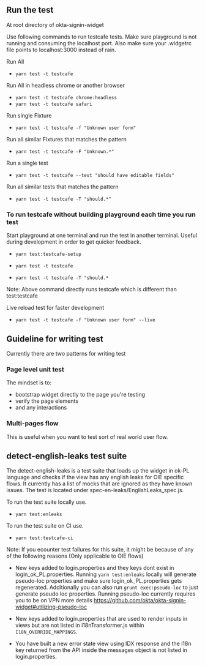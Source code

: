 ## Run the test

At root directory of okta-signin-widget

Use following commands to run testcafe tests. Make sure playground is not running and consuming the localhost port.
Also make sure your .widgetrc file points to localhost:3000 instead of rain.

Run All

- `yarn test -t testcafe`

Run All in headless chrome or another browser

- `yarn test -t testcafe chrome:headless`
- `yarn test -t testcafe safari`

Run single Fixture

- `yarn test -t testcafe -f "Unknown user form"`

Run all similar Fixtures that matches the pattern

- `yarn test -t testcafe -F "Unknown.*"`

Run a single test

- `yarn test -t testcafe --test "should have editable fields"`

Run all similar tests that matches the pattern

- `yarn test -t testcafe -T "should.*"`

### To run testcafe without building playground each time you run test

Start playground at one terminal and run the test in another terminal.
Useful during development in order to get quicker feedback.

- `yarn test:testcafe-setup`

- `yarn test -t testcafe`
- `yarn test -t testcafe -T "should.*`

Note: Above command directly runs testcafe which is different than test:testcafe

Live reload test for faster development

- `yarn test -t testcafe -f "Unknown user form" --live`

## Guideline for writing test

Currently there are two patterns for writing test

### Page level unit test

The mindset is to:

- bootstrap widget directly to the page you're testing
- verify the page elements
- and any interactions

### Multi-pages flow

This is useful when you want to test sort of real world user flow.

## detect-english-leaks test suite
The detect-english-leaks is a test suite that loads up the widget in ok-PL language and checks if the view has any english leaks for OIE specific flows.
It currently has a list of mocks that are ignored as they have known issues. The test is located under spec-en-leaks/EnglishLeaks_spec.js.

To run the test suite locally use.

- `yarn test:enleaks`

To run the test suite on CI use.

- `yarn test:testcafe-ci`

Note: If you ecounter test failures for this suite, it might be because of any of the following reasons (Only applicable to OIE flows)

- New keys added to login.properties and they keys dont exist in login_ok_PL.properties. Running `yarn test:enleaks` locally will generate pseudo-loc properties and make sure login_ok_PL.properties gets regenerated. Additionally you can also run `grunt exec:pseudo-loc` to just generate pseudo loc properties. Running pseudo-loc currently requires you to be on VPN more details https://github.com/okta/okta-signin-widget#utilizing-pseudo-loc

- New keys added to login.properties that are used to render inputs in views but are not listed in i18nTransformer.js within `I18N_OVERRIDE_MAPPINGS`.

- You have built a new error state view using IDX response and the i18n key returned from the API inside the messages object is not listed in login.properties.
